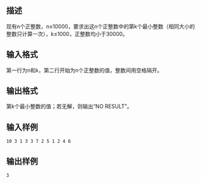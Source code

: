 ## 描述

现有n个正整数，n≤10000，要求出这n个正整数中的第k个最小整数（相同大小的整数只计算一次），k≤1000，正整数均小于30000。

## 输入格式

第一行为n和k，第二行开始为n个正整数的值，整数间用空格隔开。

## 输出格式

第k个最小整数的值；若无解，则输出“NO RESULT”。

## 输入样例

```plaintext
10 3 1 3 3 7 2 5 1 2 4 6
```

## 输出样例

```plaintext
3
```



 



 

